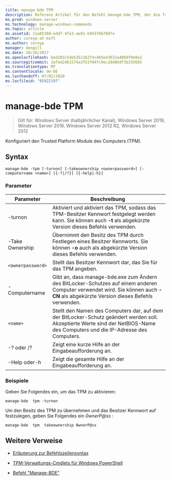 ```yaml
---
title: manage-bde TPM
description: Referenz Artikel für den Befehl manage-bde TPM, der die Trusted Platform Module des Computers (TPM) konfiguriert.
ms.prod: windows-server
ms.technology: manage-windows-commands
ms.topic: article
ms.assetid: 11a8530d-edd7-4fe3-ae81-b943766760fe
author: coreyp-at-msft
ms.author: coreyp
manager: dongill
ms.date: 10/16/2017
ms.openlocfilehash: bed203c5de5351162f4c465e43631a4869f0e9a1
ms.sourcegitcommit: 2afed2461574a3f53f84fc9ec28d86df3b335685
ms.translationtype: MT
ms.contentlocale: de-DE
ms.lasthandoff: 07/02/2020
ms.locfileid: "85922197"
---
```

# <a name="manage-bde-tpm"></a>manage-bde TPM

> Gilt für: Windows Server (halbjährlicher Kanal), Windows Server 2019, Windows Server 2016, Windows Server 2012 R2, Windows Server 2012

Konfiguriert den Trusted Platform Module des Computers (TPM).

## <a name="syntax"></a>Syntax

```
manage-bde -tpm [-turnon] [-takeownership <ownerpassword>] [-computername <name>] [{-?|/?}] [{-help|-h}]
```

### <a name="parameters"></a>Parameter

| Parameter | Beschreibung |
| --------- | ----------- |
| -turnon | Aktiviert und aktiviert das TPM, sodass das TPM-Besitzer Kennwort festgelegt werden kann. Sie können auch **-t** als abgekürzte Version dieses Befehls verwenden. |
| -Take Ownership | Übernimmt den Besitz des TPM durch Festlegen eines Besitzer Kennworts. Sie können **-o** auch als abgekürzte Version dieses Befehls verwenden. |
| `<ownerpassword>` | Stellt das Besitzer Kennwort dar, das Sie für das TPM angeben. |
| -Computername | Gibt an, dass manage-bde.exe zum Ändern des BitLocker-Schutzes auf einem anderen Computer verwendet wird. Sie können auch **-CN** als abgekürzte Version dieses Befehls verwenden. |
| `<name>` | Stellt den Namen des Computers dar, auf dem der BitLocker-Schutz geändert werden soll. Akzeptierte Werte sind der NetBIOS-Name des Computers und die IP-Adresse des Computers. |
| -? oder /? | Zeigt eine kurze Hilfe an der Eingabeaufforderung an. |
| -Help oder-h | Zeigt die gesamte Hilfe an der Eingabeaufforderung an. |

### <a name="examples"></a>Beispiele

Geben Sie Folgendes ein, um das TPM zu aktivieren:

```
manage-bde  tpm -turnon
```

Um den Besitz des TPM zu übernehmen und das Besitzer Kennwort auf festzulegen, geben Sie Folgendes ein *0wnerP@ss* :

```
manage-bde  tpm  takeownership 0wnerP@ss
```

## <a name="additional-references"></a>Weitere Verweise

- [Erläuterung zur Befehlszeilensyntax](command-line-syntax-key.md)

- [TPM-Verwaltungs-Cmdlets für Windows PowerShell](https://docs.microsoft.com/powershell/module/trustedplatformmodule/)

- [Befehl "Manage-BDE"](manage-bde.md)
